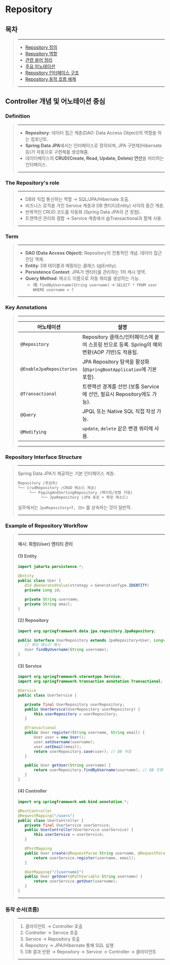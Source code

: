 # Repository

## 목차
> ---
>- [Repository 정의](#Definition)
>- [Repository 역할](#the-repository's-role)
>- [관련 용어 정리](#Term)
>- [주요 어노테이션](#key-annotations)
>- [Repository 인터페이스 구조](#repository-interface-structure)
>- [Repository 동작 흐름 예제](#example-of-repository-workflow)
>---



## Controller 개념 및 어노테이션 중심

### Definition
> ---
>- **Repository**: 데이터 접근 계층(DAO: Data Access Object)의 역할을 하는 컴포넌트.
>- **Spring Data JPA**에서는 인터페이스로 정의되며, JPA 구현체(Hibernate 등)가 자동으로 구현체를 생성해줌.
>- 데이터베이스의 **CRUD(Create, Read, Update, Delete) 연산**을 처리하는 인터페이스.
> ---

### The Repository's role
>---
>- DB와 직접 통신하는 역할 → SQL/JPA/Hibernate 호출.
>- 비즈니스 로직을 가진 Service 계층과 DB 엔티티(Entity) 사이의 중간 계층.
>- 반복적인 CRUD 코드를 자동화 (Spring Data JPA의 큰 장점).
>- 트랜잭션 관리와 결합 → Service 계층에서 @Transactional과 함께 사용.
>---

### Term
>---
>- **DAO (Data Access Object)**: Repository의 전통적인 개념. 데이터 접근 전담 객체.
>- **Entity**: DB 테이블과 매핑되는 클래스 (@Entity).
>- **Persistence Context**: JPA가 엔티티를 관리하는 1차 캐시 영역.
>- **Query Method**: 메소드 이름으로 자동 쿼리를 생성하는 기능.
>   - 예: `findByUsername(String username)` → `SELECT * FROM user WHERE username = ?`
>---

### Key Annotations
>---
>| 어노테이션                    | 설명                                                               |
>| ------------------------ | ---------------------------------------------------------------- |
>| `@Repository`            | Repository 클래스/인터페이스에 붙여 스프링 빈으로 등록. Spring의 예외 변환(AOP 기반)도 적용됨. |
>| `@EnableJpaRepositories` | JPA Repository 탐색을 활성화 (`@SpringBootApplication`에 기본 포함).        |
>| `@Transactional`         | 트랜잭션 경계를 선언 (보통 Service에 선언, 필요시 Repository에도 가능).               |
>| `@Query`                 | JPQL 또는 Native SQL 직접 작성 가능.                                     |
>| `@Modifying`             | `update`, `delete` 같은 변경 쿼리에 사용.                                 |
>---

### Repository Interface Structure
>---
>Spring Data JPA가 제공하는 기본 인터페이스 계층:
>```scss
>Repository (최상위)
> └── CrudRepository (CRUD 메소드 제공)
>      └── PagingAndSortingRepository (페이징/정렬 지원)
>           └── JpaRepository (JPA 표준 + 확장 메소드)
>```
>실무에서는 `JpaRepository<T, ID>` 를 상속하는 것이 일반적.
>
>---

### Example of Repository Workflow
>---
>#### 예시: 회원(User) 엔티티 관리
>#### (1) Entity
>```java
>import jakarta.persistence.*;
>
>@Entity
>public class User {
>    @Id @GeneratedValue(strategy = GenerationType.IDENTITY)
>    private Long id;
>
>    private String username;
>    private String email;
>}
>```
>#### (2) Repository
>```java
>import org.springframework.data.jpa.repository.JpaRepository;
>
>public interface UserRepository extends JpaRepository<User, Long> {
>    // 쿼리 메소드 예시
>    User findByUsername(String username);
>}
>```
>#### (3) Service
>```java
>import org.springframework.stereotype.Service;
>import org.springframework.transaction.annotation.Transactional;
>
>@Service
>public class UserService {
>
>    private final UserRepository userRepository;
>    public UserService(UserRepository userRepository) {
>        this.userRepository = userRepository;
>    }
>
>    @Transactional
>    public User register(String username, String email) {
>        User user = new User();
>        user.setUsername(username);
>        user.setEmail(email);
>        return userRepository.save(user); // DB 저장
>    }
>
>    public User getUser(String username) {
>        return userRepository.findByUsername(username); // DB 조회
>    }
>}
>```
>#### (4) Controller
>```java
>import org.springframework.web.bind.annotation.*;
>
>@RestController
>@RequestMapping("/users")
>public class UserController {
>    private final UserService userService;
>    public UserController(UserService userService) {
>        this.userService = userService;
>    }
>
>    @PostMapping
>    public User create(@RequestParam String username, @RequestParam String email){
>        return userService.register(username, email);
>    }
>
>    @GetMapping("/{username}")
>    public User getUser(@PathVariable String username) {
>        return userService.getUser(username);
>    }
>}
>```
>---

### 동작 순서(흐름)
>---
> 1. 클라이언트 → Controller 호출
> 2. Controller → Service 호출
> 3. Service → Repository 호출
> 4. Repository → JPA/Hibernate 통해 SQL 실행
> 5. DB 결과 반환 → Repository → Service → Controller → 클라이언트
>---